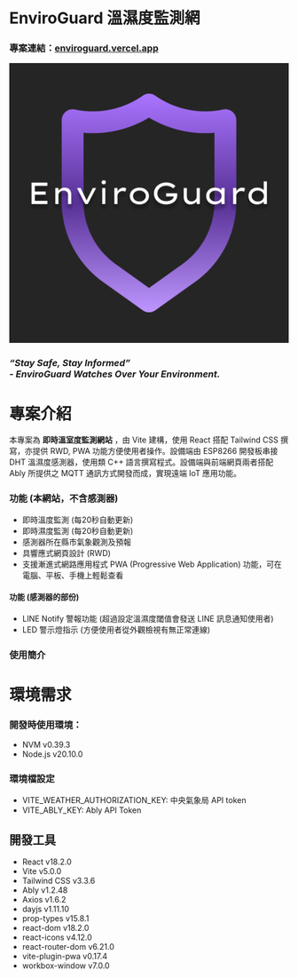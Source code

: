 # EnviroGuard 溫濕度監測網
### 專案連結：[enviroguard.vercel.app](https://enviroguard.vercel.app/)

![EnviroGuard Icon](public/EnviroGuard-flat-icon.png)

### _“Stay Safe, Stay Informed”_ <br> _- EnviroGuard Watches Over Your Environment._

# 專案介紹
本專案為 **即時溫室度監測網站** ，由 Vite 建構，使用 React 搭配 Tailwind CSS 撰寫，亦提供 RWD, PWA 功能方便使用者操作。設備端由 ESP8266 開發板串接 DHT 溫濕度感測器，使用類 C++ 語言撰寫程式。設備端與前端網頁兩者搭配 Ably 所提供之 MQTT 通訊方式開發而成，實現遠端 IoT 應用功能。

### 功能 (本網站，不含感測器)
- 即時溫度監測 (每20秒自動更新)
- 即時濕度監測 (每20秒自動更新)
- 感測器所在縣市氣象觀測及預報
- 具響應式網頁設計 (RWD)
- 支援漸進式網路應用程式 PWA (Progressive Web Application) 功能，可在電腦、平板、手機上輕鬆查看
#### 功能 (感測器的部份)
  - LINE Notify 警報功能 (超過設定溫濕度閾值會發送 LINE 訊息通知使用者)
  - LED 警示燈指示 (方便使用者從外觀檢視有無正常連線)


### 使用簡介


# 環境需求
### 開發時使用環境：
- NVM v0.39.3
- Node.js v20.10.0
### 環境檔設定
- VITE_WEATHER_AUTHORIZATION_KEY: 中央氣象局 API token
- VITE_ABLY_KEY: Ably API Token

## 開發工具
- React v18.2.0
- Vite v5.0.0
- Tailwind CSS v3.3.6
- Ably v1.2.48
- Axios v1.6.2
- dayjs v1.11.10
- prop-types v15.8.1
- react-dom v18.2.0
- react-icons v4.12.0
- react-router-dom v6.21.0
- vite-plugin-pwa v0.17.4
- workbox-window v7.0.0
